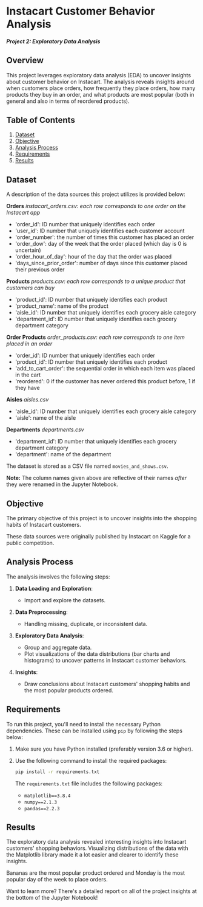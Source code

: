 # Instacart Customer Behavior Analysis
#### *Project 2: Exploratory Data Analysis*

## Overview

This project leverages exploratory data analysis (EDA) to uncover insights about customer behavior on Instacart. The analysis reveals insights around when customers place orders, how frequently they place orders, how many products they buy in an order, and what products are most popular (both in general and also in terms of reordered products).

## Table of Contents

1. [Dataset](#dataset)
2. [Objective](#objective)
3. [Analysis Process](#analysis-process)
4. [Requirements](#requirements)
5. [Results](#results)

## Dataset <a id="dataset"></a>

A description of the data sources this project utilizes is provided below:

**Orders**
*instacart_orders.csv: each row corresponds to one order on the Instacart app*
- 'order_id': ID number that uniquely identifies each order
- 'user_id': ID number that uniquely identifies each customer account
- 'order_number': the number of times this customer has placed an order
- 'order_dow': day of the week that the order placed (which day is 0 is uncertain)
- 'order_hour_of_day': hour of the day that the order was placed
- 'days_since_prior_order': number of days since this customer placed their previous order

**Products**
*products.csv: each row corresponds to a unique product that customers can buy*
- 'product_id': ID number that uniquely identifies each product
- 'product_name': name of the product
- 'aisle_id': ID number that uniquely identifies each grocery aisle category
- 'department_id': ID number that uniquely identifies each grocery department category

**Order Products**
*order_products.csv: each row corresponds to one item placed in an order*
- 'order_id': ID number that uniquely identifies each order
- 'product_id': ID number that uniquely identifies each product
- 'add_to_cart_order': the sequential order in which each item was placed in the cart
- 'reordered': 0 if the customer has never ordered this product before, 1 if they have

**Aisles**
*aisles.csv*
- 'aisle_id': ID number that uniquely identifies each grocery aisle category
- 'aisle': name of the aisle

**Departments**
*departments.csv*
- 'department_id': ID number that uniquely identifies each grocery department category
- 'department': name of the department


The dataset is stored as a CSV file named `movies_and_shows.csv`. 

**Note:** The column names given above are reflective of their names *after* they were renamed in the Jupyter Notebook.

## Objective <a id="objective"></a>

The primary objective of this project is to uncover insights into the shopping habits of Instacart customers.

These data sources were originally published by Instacart on Kaggle for a public competition. 

## Analysis Process <a id="analysis-process"></a>

The analysis involves the following steps:

1. **Data Loading and Exploration**:
   - Import and explore the datasets.
   
2. **Data Preprocessing**:
   - Handling missing, duplicate, or inconsistent data. 
   
3. **Exploratory Data Analysis**:
   - Group and aggregate data.
   - Plot visualizations of the data distributions (bar charts and histograms) to uncover patterns in Instacart customer behaviors.
   
5. **Insights**:
   - Draw conclusions about Instacart customers' shopping habits and the most popular products ordered.

## Requirements <a id="requirements"></a>

To run this project, you'll need to install the necessary Python dependencies. These can be installed using `pip` by following the steps below:

1. Make sure you have Python installed (preferably version 3.6 or higher).
2. Use the following command to install the required packages:

    ```sh
    pip install -r requirements.txt
    ```

   The `requirements.txt` file includes the following packages:
   - `matplotlib==3.8.4`
   - `numpy==2.1.3`
   - `pandas==2.2.3`

## Results <a id="results"></a>

The exploratory data analysis revealed interesting insights into Instacart customers' shopping behaviors. Visualizing distributions of the data with the Matplotlib library made it a lot easier and clearer to identify these insights.

Bananas are the most popular product ordered and Monday is the most popular day of the week to place orders.

Want to learn more? There's a detailed report on all of the project insights at the bottom of the Jupyter Notebook!


